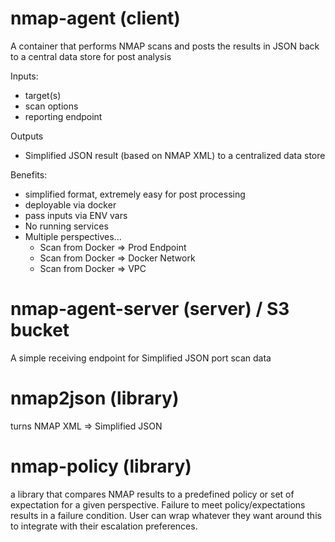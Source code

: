 # nmap-agent (client)

A container that performs NMAP scans and posts the results in JSON back to a central data store for post analysis

Inputs:
  - target(s)
  - scan options
  - reporting endpoint

Outputs
  - Simplified JSON result (based on NMAP XML) to a centralized data store

Benefits:
  - simplified format, extremely easy for post processing
  - deployable via docker
  - pass inputs via ENV vars
  - No running services
  - Multiple perspectives...
      * Scan from Docker => Prod Endpoint
      * Scan from Docker => Docker Network
      * Scan from Docker => VPC
      
# nmap-agent-server (server) / S3 bucket

A simple receiving endpoint for Simplified JSON port scan data

# nmap2json (library)

turns NMAP XML => Simplified JSON

# nmap-policy (library)

a library that compares NMAP results to a predefined policy or set of expectation for a given perspective.  Failure to meet policy/expectations results in a failure condition.  User can wrap whatever they want around this to integrate with their escalation preferences.
